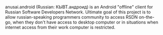 anusai.android (Russian: КЫВТ.андроид) is an Android "offline" client for Russian Software Developers Network. Ultimate goal of this project is to allow russian-speaking programmers community to access RSDN on-the-go, when they don't have access to desktop computer or in situations when internet access from their work computer is restricted.